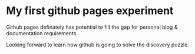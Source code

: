 # My first github pages experiment

Github pages definately has potential to fill the gap for personal blog & documentation requirements.

Looking forward to learn how github is going to solve the discovery puzzle.
